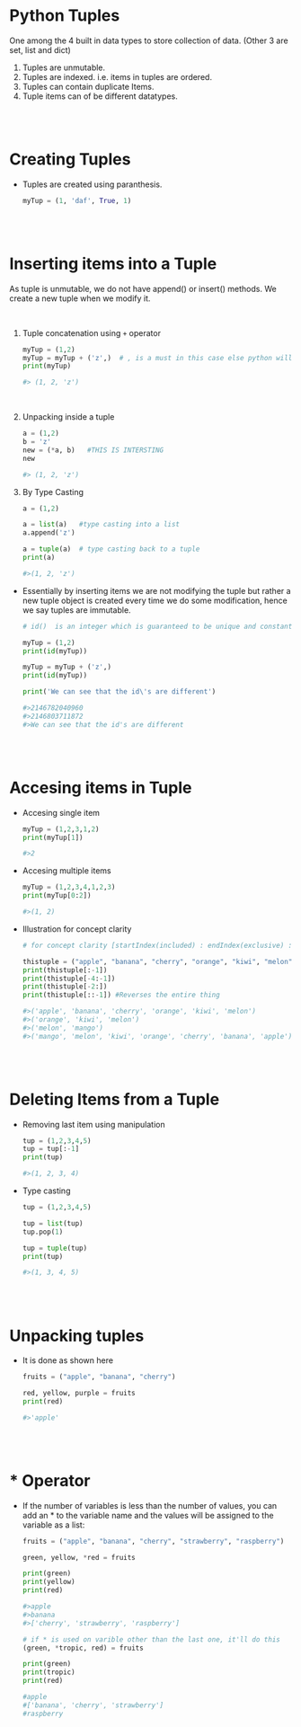 # Python Tuples

One among the 4 built in data types to store collection of data. (Other 3 are set, list and dict)

1. Tuples are unmutable.
1. Tuples are indexed. i.e. items in tuples are ordered.
1. Tuples can contain duplicate Items.
1. Tuple items can of be different datatypes.

<br>
<br>

# Creating Tuples

- Tuples are created using paranthesis.
  ```py
  myTup = (1, 'daf', True, 1)
  ```

<br>
<br>

# Inserting items into a Tuple

As tuple is unmutable, we do not have append() or insert() methods. We create a new tuple when we modify it.

<br>

1. Tuple concatenation using `+` operator

   ```py
   myTup = (1,2)
   myTup = myTup + ('z',)  # , is a must in this case else python will consider ('z') as str!
   print(myTup)

   #> (1, 2, 'z')
   ```

<br>

2. Unpacking inside a tuple

   ```py
   a = (1,2)
   b = 'z'
   new = (*a, b)   #THIS IS INTERSTING
   new

   #> (1, 2, 'z')
   ```

3. By Type Casting

   ```py
   a = (1,2)

   a = list(a)   #type casting into a list
   a.append('z')

   a = tuple(a)  # type casting back to a tuple
   print(a)

   #>(1, 2, 'z')
   ```

- Essentially by inserting items we are not modifying the tuple but rather a new tuple object is created every time we do some modification, hence we say tuples are immutable.

  ```py
  # id()  is an integer which is guaranteed to be unique and constant for this object during its lifetime.

  myTup = (1,2)
  print(id(myTup))

  myTup = myTup + ('z',)
  print(id(myTup))

  print('We can see that the id\'s are different')

  #>2146782040960
  #>2146803711872
  #>We can see that the id's are different
  ```

<br>
<br>

# Accesing items in Tuple

- Accesing single item

  ```py
  myTup = (1,2,3,1,2)
  print(myTup[1])

  #>2
  ```

- Accesing multiple items

  ```py
  myTup = (1,2,3,4,1,2,3)
  print(myTup[0:2])

  #>(1, 2)
  ```

- Illustration for concept clarity

  ```py
  # for concept clarity [startIndex(included) : endIndex(exclusive) : step(default = 1)]

  thistuple = ("apple", "banana", "cherry", "orange", "kiwi", "melon", "mango")
  print(thistuple[:-1])
  print(thistuple[-4:-1])
  print(thistuple[-2:])
  print(thistuple[::-1]) #Reverses the entire thing

  #>('apple', 'banana', 'cherry', 'orange', 'kiwi', 'melon')
  #>('orange', 'kiwi', 'melon')
  #>('melon', 'mango')
  #>('mango', 'melon', 'kiwi', 'orange', 'cherry', 'banana', 'apple')
  ```

<br>
<br>

# Deleting Items from a Tuple

- Removing last item using manipulation

  ```py
  tup = (1,2,3,4,5)
  tup = tup[:-1]
  print(tup)

  #>(1, 2, 3, 4)
  ```

- Type casting

  ```py
  tup = (1,2,3,4,5)

  tup = list(tup)
  tup.pop(1)

  tup = tuple(tup)
  print(tup)

  #>(1, 3, 4, 5)
  ```

<br>
<br>

# Unpacking tuples

- It is done as shown here

  ```py
  fruits = ("apple", "banana", "cherry")

  red, yellow, purple = fruits
  print(red)

  #>'apple'
  ```

<br>
<br>

# \* Operator

- If the number of variables is less than the number of values, you can add an \* to the variable name and the values will be assigned to the variable as a list:

  ```py
  fruits = ("apple", "banana", "cherry", "strawberry", "raspberry")

  green, yellow, *red = fruits

  print(green)
  print(yellow)
  print(red)

  #>apple
  #>banana
  #>['cherry', 'strawberry', 'raspberry']
  ```

  ```py
  # if * is used on varible other than the last one, it'll do this
  (green, *tropic, red) = fruits

  print(green)
  print(tropic)
  print(red)

  #apple
  #['banana', 'cherry', 'strawberry']
  #raspberry
  ```
